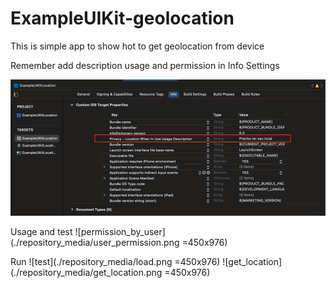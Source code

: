 # ExampleUIKit-geolocation

This is simple app to show hot to get geolocation from device

Remember add description usage and permission in Info Settings 

![permission](./repository_media/ask_permission_description.png)

Usage and test
![permission_by_user](./repository_media/user_permission.png =450x976)

Run
![test](./repository_media/load.png =450x976)
![get_location](./repository_media/get_location.png =450x976)

